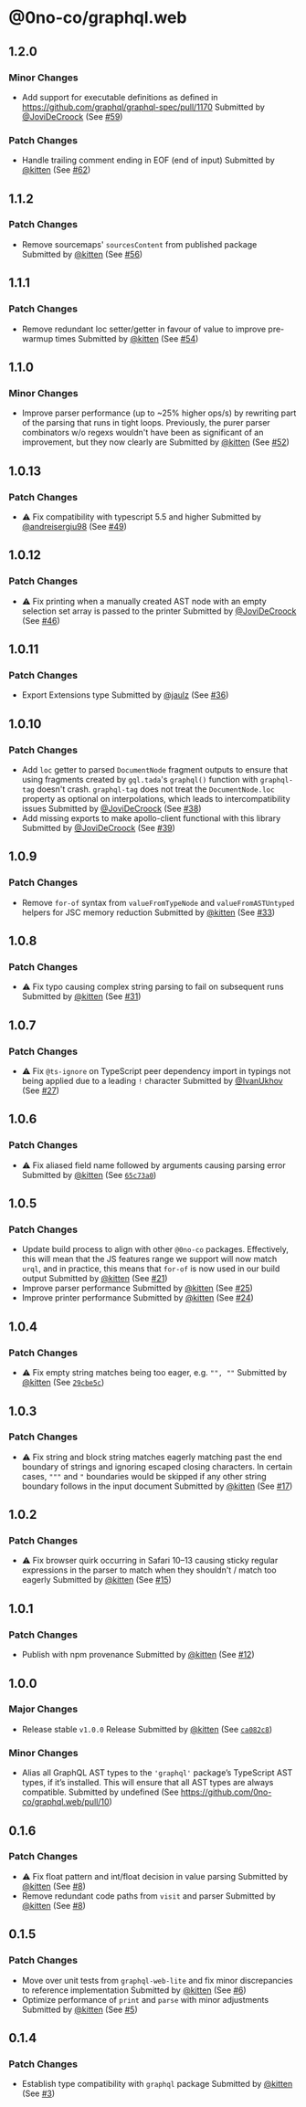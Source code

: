 # @0no-co/graphql.web

## 1.2.0

### Minor Changes

- Add support for executable definitions as defined in https://github.com/graphql/graphql-spec/pull/1170
  Submitted by [@JoviDeCroock](https://github.com/JoviDeCroock) (See [#59](https://github.com/0no-co/graphql.web/pull/59))

### Patch Changes

- Handle trailing comment ending in EOF (end of input)
  Submitted by [@kitten](https://github.com/kitten) (See [#62](https://github.com/0no-co/graphql.web/pull/62))

## 1.1.2

### Patch Changes

- Remove sourcemaps' `sourcesContent` from published package
  Submitted by [@kitten](https://github.com/kitten) (See [#56](https://github.com/0no-co/graphql.web/pull/56))

## 1.1.1

### Patch Changes

- Remove redundant loc setter/getter in favour of value to improve pre-warmup times
  Submitted by [@kitten](https://github.com/kitten) (See [#54](https://github.com/0no-co/graphql.web/pull/54))

## 1.1.0

### Minor Changes

- Improve parser performance (up to ~25% higher ops/s) by rewriting part of the parsing that runs in tight loops. Previously, the purer parser combinators w/o regexs wouldn't have been as significant of an improvement, but they now clearly are
  Submitted by [@kitten](https://github.com/kitten) (See [#52](https://github.com/0no-co/graphql.web/pull/52))

## 1.0.13

### Patch Changes

- ⚠️ Fix compatibility with typescript 5.5 and higher
  Submitted by [@andreisergiu98](https://github.com/andreisergiu98) (See [#49](https://github.com/0no-co/graphql.web/pull/49))

## 1.0.12

### Patch Changes

- ⚠️ Fix printing when a manually created AST node with an empty selection set array is passed to the printer
  Submitted by [@JoviDeCroock](https://github.com/JoviDeCroock) (See [#46](https://github.com/0no-co/graphql.web/pull/46))

## 1.0.11

### Patch Changes

- Export Extensions type
  Submitted by [@jaulz](https://github.com/jaulz) (See [#36](https://github.com/0no-co/graphql.web/pull/36))

## 1.0.10

### Patch Changes

- Add `loc` getter to parsed `DocumentNode` fragment outputs to ensure that using fragments created by `gql.tada`'s `graphql()` function with `graphql-tag` doesn't crash. `graphql-tag` does not treat the `DocumentNode.loc` property as optional on interpolations, which leads to intercompatibility issues
  Submitted by [@JoviDeCroock](https://github.com/JoviDeCroock) (See [#38](https://github.com/0no-co/graphql.web/pull/38))
- Add missing exports to make apollo-client functional with this library
  Submitted by [@JoviDeCroock](https://github.com/JoviDeCroock) (See [#39](https://github.com/0no-co/graphql.web/pull/39))

## 1.0.9

### Patch Changes

- Remove `for-of` syntax from `valueFromTypeNode` and `valueFromASTUntyped` helpers for JSC memory reduction
  Submitted by [@kitten](https://github.com/kitten) (See [#33](https://github.com/0no-co/graphql.web/pull/33))

## 1.0.8

### Patch Changes

- ⚠️ Fix typo causing complex string parsing to fail on subsequent runs
  Submitted by [@kitten](https://github.com/kitten) (See [#31](https://github.com/0no-co/graphql.web/pull/31))

## 1.0.7

### Patch Changes

- ⚠️ Fix `@ts-ignore` on TypeScript peer dependency import in typings not being applied due to a leading `!` character
  Submitted by [@IvanUkhov](https://github.com/IvanUkhov) (See [#27](https://github.com/0no-co/graphql.web/pull/27))

## 1.0.6

### Patch Changes

- ⚠️ Fix aliased field name followed by arguments causing parsing error
  Submitted by [@kitten](https://github.com/kitten) (See [`65c73a0`](https://github.com/0no-co/graphql.web/commit/65c73a0b64a8e5c263683de667942089f143505d))

## 1.0.5

### Patch Changes

- Update build process to align with other `@0no-co` packages. Effectively, this will mean that the JS features range we support will now match `urql`, and in practice, this means that `for-of` is now used in our build output
  Submitted by [@kitten](https://github.com/kitten) (See [#21](https://github.com/0no-co/graphql.web/pull/21))
- Improve parser performance
  Submitted by [@kitten](https://github.com/kitten) (See [#25](https://github.com/0no-co/graphql.web/pull/25))
- Improve printer performance
  Submitted by [@kitten](https://github.com/kitten) (See [#24](https://github.com/0no-co/graphql.web/pull/24))

## 1.0.4

### Patch Changes

- ⚠️ Fix empty string matches being too eager, e.g. `"", ""`
  Submitted by [@kitten](https://github.com/kitten) (See [`29cbe5c`](https://github.com/0no-co/graphql.web/commit/29cbe5c8da183747c966aab8f214cfef9a9a5946))

## 1.0.3

### Patch Changes

- ⚠️ Fix string and block string matches eagerly matching past the end boundary of strings and ignoring escaped closing characters. In certain cases, `"""` and `"` boundaries would be skipped if any other string boundary follows in the input document
  Submitted by [@kitten](https://github.com/kitten) (See [#17](https://github.com/0no-co/graphql.web/pull/17))

## 1.0.2

### Patch Changes

- ⚠️ Fix browser quirk occurring in Safari 10–13 causing sticky regular expressions in the parser to match when they shouldn't / match too eagerly
  Submitted by [@kitten](https://github.com/kitten) (See [#15](https://github.com/0no-co/graphql.web/pull/15))

## 1.0.1

### Patch Changes

- Publish with npm provenance
  Submitted by [@kitten](https://github.com/kitten) (See [#12](https://github.com/0no-co/graphql.web/pull/12))

## 1.0.0

### Major Changes

- Release stable `v1.0.0` Release
  Submitted by [@kitten](https://github.com/kitten) (See [`ca082c8`](https://github.com/0no-co/graphql.web/commit/ca082c82bcfbedda0b23f4887bffff2d1423e2e2))

### Minor Changes

- Alias all GraphQL AST types to the `'graphql'` package’s TypeScript AST types, if it’s installed. This will ensure that all AST types are always compatible.
  Submitted by undefined (See https://github.com/0no-co/graphql.web/pull/10)

## 0.1.6

### Patch Changes

- ⚠️ Fix float pattern and int/float decision in value parsing
  Submitted by [@kitten](https://github.com/kitten) (See [#8](https://github.com/0no-co/graphql.web/pull/8))
- Remove redundant code paths from `visit` and parser
  Submitted by [@kitten](https://github.com/kitten) (See [#8](https://github.com/0no-co/graphql.web/pull/8))

## 0.1.5

### Patch Changes

- Move over unit tests from `graphql-web-lite` and fix minor discrepancies to reference implementation
  Submitted by [@kitten](https://github.com/kitten) (See [#6](https://github.com/0no-co/graphql.web/pull/6))
- Optimize performance of `print` and `parse` with minor adjustments
  Submitted by [@kitten](https://github.com/kitten) (See [#5](https://github.com/0no-co/graphql.web/pull/5))

## 0.1.4

### Patch Changes

- Establish type compatibility with `graphql` package
  Submitted by [@kitten](https://github.com/kitten) (See [#3](https://github.com/0no-co/graphql.web/pull/3))
